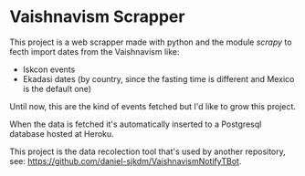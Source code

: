 # Vaishnavism Scrapper

This project is a web scrapper made with python and the module _scrapy_ to fecth import dates from the Vaishnavism like:

+ Iskcon events
+ Ekadasi dates (by country, since the fasting time is different and Mexico is the default one)

Until now, this are the kind of events fetched but I'd like to grow this project.

When the data is fetched it's automatically inserted to a Postgresql database hosted at Heroku.

This project is the data recolection tool that's used by another repository, see: https://github.com/daniel-sjkdm/VaishnavismNotifyTBot.

